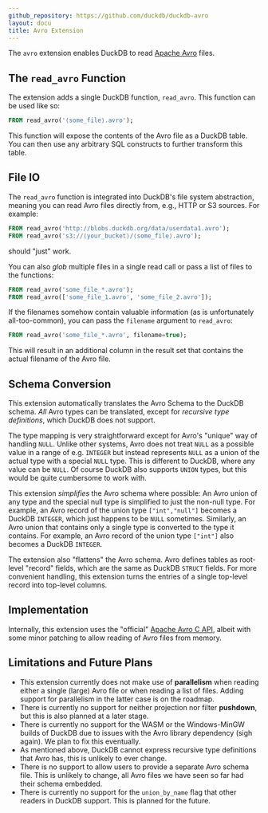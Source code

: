```yaml
---
github_repository: https://github.com/duckdb/duckdb-avro
layout: docu
title: Avro Extension
---
```


The `avro` extension enables DuckDB to read [Apache Avro](https://avro.apache.org) files.

## The `read_avro` Function

The extension adds a single DuckDB function, `read_avro`. This function can be used like so:

```sql
FROM read_avro('⟨some_file⟩.avro');
```

This function will expose the contents of the Avro file as a DuckDB table. You can then use any arbitrary SQL constructs to further transform this table.

## File IO

The `read_avro` function is integrated into DuckDB's file system abstraction, meaning you can read Avro files directly from, e.g., HTTP or S3 sources. For example:

```sql
FROM read_avro('http://blobs.duckdb.org/data/userdata1.avro');
FROM read_avro('s3://⟨your_bucket⟩/⟨some_file⟩.avro');
```

should "just" work.

You can also *glob* multiple files in a single read call or pass a list of files to the functions:

```sql
FROM read_avro('some_file_*.avro');
FROM read_avro(['some_file_1.avro', 'some_file_2.avro']);
```

If the filenames somehow contain valuable information (as is unfortunately all-too-common), you can pass the `filename` argument to `read_avro`:

```sql
FROM read_avro('some_file_*.avro', filename=true);
```

This will result in an additional column in the result set that contains the actual filename of the Avro file. 

## Schema Conversion

This extension automatically translates the Avro Schema to the DuckDB schema. *All* Avro types can be translated, except for *recursive type definitions*, which DuckDB does not support.

The type mapping is very straightforward except for Avro's "unique" way of handling `NULL`. Unlike other systems, Avro does not treat `NULL` as a possible value in a range of e.g. `INTEGER` but instead represents `NULL` as a union of the actual type with a special `NULL` type. This is different to DuckDB, where any value can be `NULL`. Of course DuckDB also supports `UNION` types, but this would be quite cumbersome to work with.

This extension *simplifies* the Avro schema where possible: An Avro union of any type and the special null type is simplified to just the non-null type. For example, an Avro record of the union type `["int","null"]` becomes a DuckDB `INTEGER`, which just happens to be `NULL` sometimes. Similarly, an Avro union that contains only a single type is converted to the type it contains. For example, an Avro record of the union type `["int"]` also becomes a DuckDB `INTEGER`.

The extension also "flattens" the Avro schema. Avro defines tables as root-level "record" fields, which are the same as DuckDB `STRUCT` fields. For more convenient handling, this extension turns the entries of a single top-level record into top-level columns.

## Implementation

Internally, this extension uses the "official" [Apache Avro C API](https://avro.apache.org/docs/++version++/api/c/), albeit with some minor patching to allow reading of Avro files from memory.

## Limitations and Future Plans

* This extension currently does not make use of **parallelism** when reading either a single (large) Avro file or when reading a list of files. Adding support for parallelism in the latter case is on the roadmap. 
* There is currently no support for neither projection nor filter **pushdown**, but this is also planned at a later stage.
* There is currently no support for the WASM or the Windows-MinGW builds of DuckDB due to issues with the Avro library dependency (sigh again). We plan to fix this eventually.
* As mentioned above, DuckDB cannot express recursive type definitions that Avro has, this is unlikely to ever change.
* There is no support to allow users to provide a separate Avro schema file. This is unlikely to change, all Avro files we have seen so far had their schema embedded.
* There is currently no support for the `union_by_name` flag that other readers in DuckDB support. This is planned for the future.
